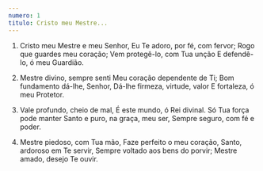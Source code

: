 ```yaml
---
numero: 1
titulo: Cristo meu Mestre...
---
```

1. Cristo meu Mestre e meu Senhor,
   Eu Te adoro, por fé, com fervor;
   Rogo que guardes meu coração;
   Vem protegê-lo, com Tua unção
   E defendê-lo, ó meu Guardião.

2. Mestre divino, sempre senti
   Meu coração dependente de Ti;
   Bom fundamento dá-lhe, Senhor,
   Dá-lhe firmeza, virtude, valor
   E fortaleza, ó meu Protetor.

3. Vale profundo, cheio de mal,
   É este mundo, ó Rei divinal.
   Só Tua força pode manter
   Santo e puro, na graça, meu ser,
   Sempre seguro, com fé e poder.

4. Mestre piedoso, com Tua mão,
   Faze perfeito o meu coração,
   Santo, ardoroso em Te servir,
   Sempre voltado aos bens do porvir;
   Mestre amado, desejo Te ouvir.
